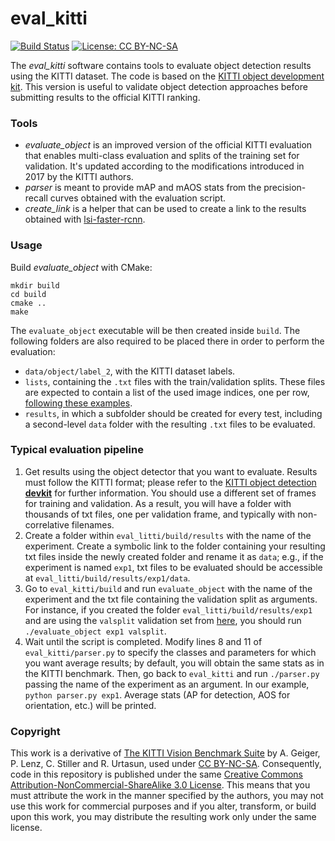 # eval_kitti #

[![Build Status](https://travis-ci.org/cguindel/eval_kitti.svg?branch=master)](https://travis-ci.org/cguindel/eval_kitti)
[![License: CC BY-NC-SA](https://img.shields.io/badge/License-CC%20BY--NC--SA%203.0-lightgrey.svg)](https://creativecommons.org/licenses/by-nc-sa/3.0/)

The *eval_kitti* software contains tools to evaluate object detection results using the KITTI dataset. The code is based on the [KITTI object development kit](http://www.cvlibs.net/datasets/kitti/eval_object.php). This version is useful to validate object detection approaches before submitting results to the official KITTI ranking.

### Tools ###

* *evaluate_object* is an improved version of the official KITTI evaluation that enables multi-class evaluation and splits of the training set for validation. It's updated according to the modifications introduced in 2017 by the KITTI authors.
* *parser* is meant to provide mAP and mAOS stats from the precision-recall curves obtained with the evaluation script.
* *create_link* is a helper that can be used to create a link to the results obtained with [lsi-faster-rcnn](https://github.com/cguindel/lsi-faster-rcnn).

### Usage ###
Build *evaluate_object* with CMake:
```
mkdir build
cd build
cmake ..
make
```

The `evaluate_object` executable will be then created inside `build`. The following folders are also required to be placed there in order to perform the evaluation:

* `data/object/label_2`, with the KITTI dataset labels.
* `lists`, containing the  `.txt` files with the train/validation splits. These files are expected to contain a list of the used image indices, one per row, [following these examples](https://github.com/cguindel/lsi-faster-rcnn/tree/master/data/kitti/lists).
* `results`, in which a subfolder should be created for every test, including a second-level `data` folder with the resulting `.txt` files to be evaluated.

### Typical evaluation pipeline ###
1. Get results using the object detector that you want to evaluate. Results must follow the KITTI format; please refer to the [KITTI object detection **devkit**](http://www.cvlibs.net/datasets/kitti/eval_object.php) for further information. You should use a different set of frames for training and validation. As a result, you will have a folder with thousands of txt files, one per validation frame, and typically with non-correlative filenames.
2. Create a folder within `eval_litti/build/results` with the name of the experiment. Create a symbolic link to the folder containing your resulting txt files inside the newly created folder and rename it as `data`; e.g., if the experiment is named `exp1`, txt files to be evaluated should be accessible at `eval_litti/build/results/exp1/data`.
3. Go to `eval_kitti/build` and run `evaluate_object` with the name of the experiment and the txt file containing the validation split as arguments. For instance, if you created the folder `eval_litti/build/results/exp1` and are using the `valsplit` validation set from [here](https://github.com/cguindel/lsi-faster-rcnn/tree/master/data/kitti/lists), you should run ```./evaluate_object exp1 valsplit```.
5. Wait until the script is completed. Modify lines 8 and 11 of `eval_kitti/parser.py` to specify the classes and parameters for which you want average results; by default, you will obtain the same stats as in the KITTI benchmark. Then, go back to `eval_kitti` and run ```./parser.py``` passing the name of the experiment as an argument. In our example, ```python parser.py exp1```. Average stats (AP for detection, AOS for orientation, etc.) will be printed.

### Copyright ###
This work is a derivative of [The KITTI Vision Benchmark Suite](http://www.cvlibs.net/datasets/kitti/eval_object.php) by A. Geiger, P. Lenz, C. Stiller and R. Urtasun, used under [CC BY-NC-SA](https://creativecommons.org/licenses/by-nc-sa/3.0/). Consequently, code in this repository is published under the same [Creative Commons Attribution-NonCommercial-ShareAlike 3.0 License](https://creativecommons.org/licenses/by-nc-sa/3.0/). This means that you must attribute the work in the manner specified by the authors, you may not use this work for commercial purposes and if you alter, transform, or build upon this work, you may distribute the resulting work only under the same license.
